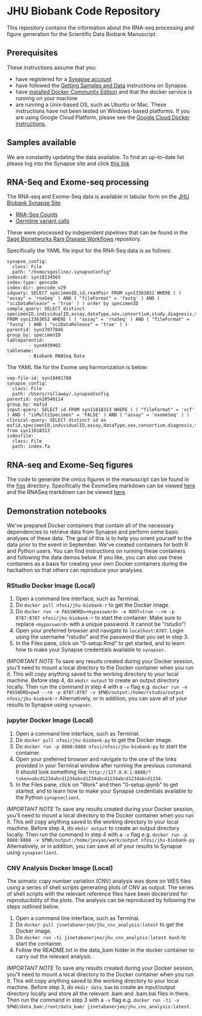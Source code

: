 <p align="center">
</p>

# JHU Biobank Code Repository

This repository contains the information about the RNA-seq processing and figure generation for the Scientific Data Biobank Manuscript.

## Prerequisites
These instructions assume that you:
* have registered for a [Synapse account](https://www.synapse.org/#!RegisterAccount:0)
* have followed the [Getting Samples and Data](https://www.synapse.org/#!Synapse:syn4939902/wiki/593715) instructions on Synapse.
* have [installed Docker Community Edition](https://docs.docker.com/v17.12/install/) and that the docker service is running on your machine
* are running a Unix-based OS, such as Ubuntu or Mac. These instructions have not been tested on Windows-based platforms. If you are using Google Cloud Platform, please see the [Google Cloud Docker instructions](#google-cloud).

## Samples available
We are constantly updating the data available. To find an up-to-date list please log into the Synapse site and click [this link](https://www.synapse.org/#!Synapse:syn13363852/tables/query/eyJzcWwiOiJTRUxFQ1QgZGlzdGluY3QgaW5kaXZpZHVhbElELHNwZWNpbWVuSUQsYXNzYXkgRlJPTSBzeW4xMzM2Mzg1MiB3aGVyZSBhY2Nlc3NUeXBlIDw+ICdQUklWQVRFJyIsICJpbmNsdWRlRW50aXR5RXRhZyI6dHJ1ZSwgImlzQ29uc2lzdGVudCI6dHJ1ZSwgIm9mZnNldCI6MCwgImxpbWl0IjoyNX0=)


## RNA-Seq and Exome-seq processing

The RNA-seq and Exome-Seq data is available in tabular form on the [JHU Biobank Synapse Site](http://synapse.org/jhubiobank)
* [RNA-Seq Counts](https://www.synapse.org/#!Synapse:syn20812185/tables/)
* [Germline variant calls](https://www.synapse.org/#!Synapse:syn20812188/tables/)

These were processed by independent pipelines that can be found in the [Sage Bionetworks Rare Disease Workflows](https://github.com/sage-bionetworks/rare-disease-workflows) repository. 

Specifically the YAML file input for the RNA-Seq data is as follows:
```
synapse_config:
  class: File
  path: "/home/sgosline/.synapseConfig"
indexid: syn18134565
index-type: gencode
index-dir: gencode_v29
idquery: SELECT specimenID,id,readPair FROM syn13363852 WHERE ( ( "assay" = 'rnaSeq' ) AND ( "fileFormat" = 'fastq' ) AND ( "sciDataRelease" = 'true' ) ) order by specimenID
sample_query: SELECT distinct specimenID,individualID,assay,dataType,sex,consortium,study,diagnosis,tumorType,species,fundingAgency,resourceType,nf1Genotype,nf2Genotype,studyName FROM syn13363852 WHERE ( ( "assay" = 'rnaSeq' ) AND ( "fileFormat" = 'fastq' ) AND ( "sciDataRelease" = 'true' ) )
parentid: syn17077846
group_by: specimenID
tableparentid: 
        - syn4939902
tablename: 
        - Biobank RNASeq Data
```

The YAML file for the Exome seq harmonization is below:
```
vep-file-id: syn18491780
synapse_config:
  class: File
  path: /Users/rallaway/.synapseConfig
parentid: syn20540114
group_by: mafid
input-query: SELECT id FROM syn11818313 WHERE ( ( "fileFormat" = 'vcf' ) AND ( "isMultiSpecimen" = 'FALSE' ) AND ( "assay" = 'exomeSeq' ) ) 
clinical-query: SELECT distinct id as mafid,specimenID,individualID,assay,dataType,sex,consortium,diagnosis,tumorType,species,fundingAgency,resourceType,nf1Genotype,nf2Genotype,studyName from syn11818313
indexfile:
  class: File
  path: index.fa
```
  

## RNA-seq and Exome-Seq figures

The code to generate the omics figures in the manuscript can be found in the [figs](figs/) directory. Specifically the ExomeSeq markdown can be viewed [here]() and the RNASeq markdown can be viewed [here](). 

## Demonstration notebooks

We've prepared Docker containers that contain all of the necessary dependencies to retrieve data from Synapse and perform some basic analyses of these data. The goal of this is to help you orient yourself to the data prior to the event in September.
We've created containers for both R and Python users. You can find instructions on running these containers and following the data demos below.
If you like, you can also use these containers as a basis for creating your own Docker containers during the hackathon so that others can reproduce your analyses.


### RStudio Docker Image (Local)

1. Open a command line interface, such as Terminal.
2. Do `docker pull nfosi/jhu-biobank-r` to get the Docker image.
3. Do `docker run -e PASSWORD=<mypassword> -e ROOT=true --rm -p 8787:8787 nfosi/jhu-biobank-r` to start the container. Make sure to replace `<mypassword>` with a unique password. It cannot be "rstudio"!
4. Open your preferred browser and navigate to `localhost:8787`. Login using the username "rstudio" and the password that you set in step 3.
5. In the Files pane, click on "0-setup.Rmd" to get started, and to learn how to make your Synapse credentials available to `synapser`.

*IMPORTANT NOTE* To save any results created during your Docker session, you'll need to mount a local directory to the Docker container when you run it. This will copy anything saved to the working directory to your local machine. Before step 4, do `mkdir output` to create an output directory locally. Then run the command in step 4 with a `-v` flag e.g. `docker run -e PASSWORD=pwd --rm -p 8787:8787 -v $PWD/output:/home/rstudio/output nfosi/jhu-biobank-r` Alternatively, or in addition, you can save all of your results to Synapse using `synapser`.

### jupyter Docker Image (Local)

1. Open a command line interface, such as Terminal.
2. Do `docker pull nfosi/jhu-biobank-py` to get the Docker image.
3. Do `docker run -p 8888:8888 nfosi/nfosi/jhu-biobank-py` to start the container.
4. Open your preferred browser and navigate to the one of the links provided in your Terminal window after running the previous command. It should look something like: `http://127.0.0.1:8888/?token=abcd1234abcd1234abcd1234abcd1234abcd1234abcd1234`.
5. In the Files pane, click on "Work" and then "0-setup.ipynb" to get started, and to learn how to make your Synapse credentials available to the Python `synapseclient`.

*IMPORTANT NOTE* To save any results created during your Docker session, you'll need to mount a local directory to the Docker container when you run it. This will copy anything saved to the working directory to your local machine. Before step 4, do `mkdir output` to create an output directory locally. Then run the command in step 4 with a `-v` flag e.g. `docker run -p 8888:8888 -v $PWD/output:/home/jovyan/work/output nfosi/jhu-biobank-py
` Alternatively, or in addition, you can save all of your results to Synapse using `synapseclient`.



### CNV Analysis Docker Image (Local)

The somatic copy number variation (CNV) analysis was done on WES files using a series of shell scripts generating plots of CNV as output. The series of shell scripts with the relevant reference files have been dockerized for reproducibility of the plots. The analysis can be reproduced by following the steps outlined below.

1. Open a command line interface, such as Terminal.
2. Do `docker pull jinetabanerjee/jhu_cnv_analysis:latest` to get the Docker image.
3. Do `docker run -ti jinetabanerjee/jhu_cnv_analysis:latest bash` to start the container. 
4. Follow the README.txt in the data_bam folder in the docker container to carry out the relevant analysis.

*IMPORTANT NOTE* To save any results created during your Docker session, you'll need to mount a local directory to the Docker container when you run it. This will copy anything saved to the working directory to your local machine. Before step 3, do `mkdir data_bam` to create an input/output directory locally and store all the relevant .bam and .bam.bai files in there. Then run the command in step 3 with a `-v` flag e.g. `docker run -ti -v $PWD/data_bam:/root/data_bam/ jinetabanerjee/jhu_cnv_analysis:latest`.
